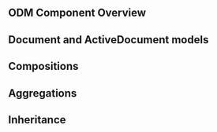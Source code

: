 ## ODM Component Overview

## Document and ActiveDocument models

## Compositions

## Aggregations

## Inheritance

